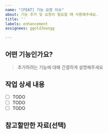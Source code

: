 ```yaml
---
name: "[FEAT] 기능 요청 이슈"
about: 기능 추가 및 요청이 필요할 때 사용해주세요.
title: ''
labels: enhancement
assignees: ggoldJeongg

---
```


## 어떤 기능인가요?

> 추가하려는 기능에 대해 간결하게 설명해주세요

## 작업 상세 내용

- [ ] TODO
- [ ] TODO
- [ ] TODO

## 참고할만한 자료(선택)
